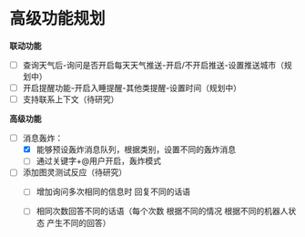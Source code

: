 # 高级功能规划

**联动功能**

- [ ] 查询天气后-询问是否开启每天天气推送-开启/不开启推送-设置推送城市（规划中）
- [ ] 开启提醒功能-开启入睡提醒-其他类提醒-设置时间（规划中）
- [ ] 支持联系上下文（待研究）

**高级功能**

- [ ] 消息轰炸：
    - [x] 能够预设轰炸消息队列，根据类别，设置不同的轰炸消息
    - [ ] 通过关键字+@用户开启，轰炸模式
- [ ] 添加图灵测试反应（待研究）
    - [ ] 增加询问多次相同的信息时 回复不同的话语
    - [ ] 相同次数回答不同的话语（每个次数 根据不同的情况 根据不同的机器人状态 产生不同的回答）



